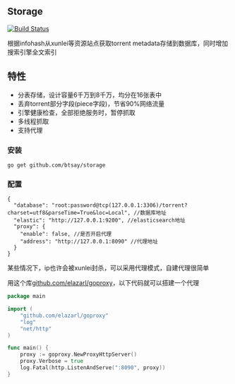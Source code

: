 ## Storage
[![Build Status](https://drone.io/github.com/btsay/storage/status.png)](https://drone.io/github.com/btsay/storage/latest)

根据infohash从xunlei等资源站点获取torrent metadata存储到数据库，同时增加搜索引擎全文索引



## 特性

- 分表存储，设计容量6千万到8千万，均分在16张表中
- 丢弃torrent部分字段(piece字段)，节省90%网络流量
- 引擎健康检查，全部拒绝服务时，暂停抓取
- 多线程抓取
- 支持代理



### 安装
`go get github.com/btsay/storage`

### 配置

```
{
  "database": "root:password@tcp(127.0.0.1:3306)/torrent?charset=utf8&parseTime=True&loc=Local", //数据库地址
  "elastic": "http://127.0.0.1:9200", //elasticsearch地址
  "proxy": {
    "enable": false, //是否开启代理
    "address": "http://127.0.0.1:8090" //代理地址
  }
}

```

某些情况下，ip也许会被xunlei封杀，可以采用代理模式，自建代理很简单

用这个库[github.com/elazarl/goproxy](https://github.com/elazarl/goproxy)，以下代码就可以搭建一个代理

```go
package main

import (
    "github.com/elazarl/goproxy"
    "log"
    "net/http"
)

func main() {
    proxy := goproxy.NewProxyHttpServer()
    proxy.Verbose = true
    log.Fatal(http.ListenAndServe(":8090", proxy))
}
```

